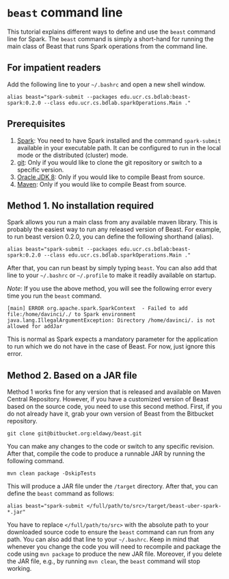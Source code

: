 # `beast` command line

This tutorial explains different ways to define and use the `beast` command line for Spark.
The `beast` command is simply a short-hand for running the main class of Beast
that runs Spark operations from the command line.

## For impatient readers

Add the following line to your `~/.bashrc` and open a new shell window.

    alias beast="spark-submit --packages edu.ucr.cs.bdlab:beast-spark:0.2.0 --class edu.ucr.cs.bdlab.sparkOperations.Main ."

## Prerequisites

1. [Spark](https://spark.apache.org/): You need to have Spark installed and the command `spark-submit` available in your executable path.
It can be configured to run in the local mode or the distributed (cluster) mode.
2. [git](https://git-scm.com/): Only if you would like to clone the git repository or switch to a specific version.
3. [Oracle JDK 8](https://www.oracle.com/technetwork/java/javase/downloads/jdk8-downloads-2133151.html):
Only if you would like to compile Beast from source. 
3. [Maven](https://maven.apache.org/): Only if you would like to compile Beast from source.

## Method 1. No installation required

Spark allows you run a main class from any available maven library.
This is probably the easiest way to run any released version of Beast.
For example, to run beast version 0.2.0, you can define the following shorthand (alias).

    alias beast="spark-submit --packages edu.ucr.cs.bdlab:beast-spark:0.2.0 --class edu.ucr.cs.bdlab.sparkOperations.Main ."
    
After that, you can run beast by simply typing `beast`.
You can also add that line to your `~/.bashrc` or `~/.profile` to make it readily available on startup.


*Note*: If you use the above method, you will see the following error every time you run the `beast` command.

    [main] ERROR org.apache.spark.SparkContext  - Failed to add file:/home/davinci/./ to Spark environment
    java.lang.IllegalArgumentException: Directory /home/davinci/. is not allowed for addJar
 
This is normal as Spark expects a mandatory parameter for the application to run which we do not have in the case of Beast.
For now, just ignore this error.

## Method 2. Based on a JAR file

Method 1 works fine for any version that is released and available on Maven Central Repository.
However, if you have a customized version of Beast based on the source code, you need to use this second method.
First, if you do not already have it, grab your own version of Beast from the Bitbucket repository.

    git clone git@bitbucket.org:eldawy/beast.git
    
You can make any changes to the code or switch to any specific revision.
After that, compile the code to produce a runnable JAR by running the following command.

    mvn clean package -DskipTests
    
This will produce a JAR file under the `/target` directory. After that, you can define the `beast` command as follows:

    alias beast="spark-submit </full/path/to/src>/target/beast-uber-spark-*.jar"

You have to replace `</full/path/to/src>` with the absolute path to your downloaded source code to ensure the `beast`
command can run from any path.
You can also add that line to your `~/.bashrc`. Keep in mind that whenever you change the code you
will need to recompile and package the code using `mvn package` to produce the new JAR file. Moreover, if you delete
the JAR file, e.g., by running `mvn clean`, the `beast` command will stop working.